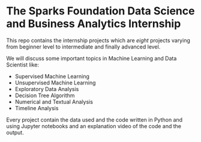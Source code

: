 # The Sparks Foundation Data Science and Business Analytics Internship 

This repo contains the internship projects which are *eight* projects varying from beginner level to intermediate and finally advanced level. 

We will discuss some important topics in Machine Learning and Data Scientist like:
- Supervised Machine Learning
- Unsupervised Machine Learning 
- Exploratory Data Analysis 
- Decision Tree Algorithm 
- Numerical and Textual Analysis 
- Timeline Analysis 

Every project contain the data used and the code written in Python and using Jupyter notebooks and an explanation video of the code and the output. 
